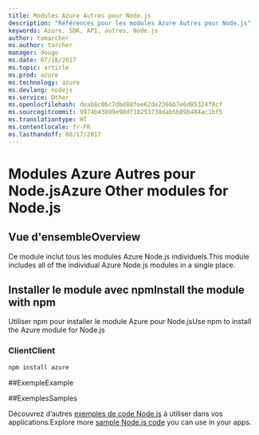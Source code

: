 ```yaml
---
title: Modules Azure Autres pour Node.js
description: "Références pour les modules Azure Autres pour Node.js"
keywords: Azure, SDK, API, autres, Node.js
author: tomarcher
ms.author: tarcher
manager: douge
ms.date: 07/18/2017
ms.topic: article
ms.prod: azure
ms.technology: azure
ms.devlang: nodejs
ms.service: Other
ms.openlocfilehash: deab8c06c7dbd88fee62de2366b7e6d85324f8cf
ms.sourcegitcommit: 9974b43899e98df10253738dab5b09b484ac1bf5
ms.translationtype: HT
ms.contentlocale: fr-FR
ms.lasthandoff: 08/17/2017
---
```

# <a name="azure-other-modules-for-nodejs"></a><span data-ttu-id="15a49-104">Modules Azure Autres pour Node.js</span><span class="sxs-lookup"><span data-stu-id="15a49-104">Azure Other modules for Node.js</span></span>

## <a name="overview"></a><span data-ttu-id="15a49-105">Vue d'ensemble</span><span class="sxs-lookup"><span data-stu-id="15a49-105">Overview</span></span>

<span data-ttu-id="15a49-106">Ce module inclut tous les modules Azure Node.js individuels.</span><span class="sxs-lookup"><span data-stu-id="15a49-106">This module includes all of the individual Azure Node.js modules in a single place.</span></span>

## <a name="install-the-module-with-npm"></a><span data-ttu-id="15a49-107">Installer le module avec npm</span><span class="sxs-lookup"><span data-stu-id="15a49-107">Install the module with npm</span></span>

<span data-ttu-id="15a49-108">Utiliser npm pour installer le module Azure pour Node.js</span><span class="sxs-lookup"><span data-stu-id="15a49-108">Use npm to install the Azure module for Node.js</span></span>

### <a name="client"></a><span data-ttu-id="15a49-109">Client</span><span class="sxs-lookup"><span data-stu-id="15a49-109">Client</span></span>

```bash
npm install azure
```

##<a name="example"></a><span data-ttu-id="15a49-110">Exemple</span><span class="sxs-lookup"><span data-stu-id="15a49-110">Example</span></span>

##<a name="samples"></a><span data-ttu-id="15a49-111">Exemples</span><span class="sxs-lookup"><span data-stu-id="15a49-111">Samples</span></span>

<span data-ttu-id="15a49-112">Découvrez d’autres [exemples de code Node.js](https://azure.microsoft.com/resources/samples/?platform=nodejs) à utiliser dans vos applications.</span><span class="sxs-lookup"><span data-stu-id="15a49-112">Explore more [sample Node.js code](https://azure.microsoft.com/resources/samples/?platform=nodejs) you can use in your apps.</span></span>
